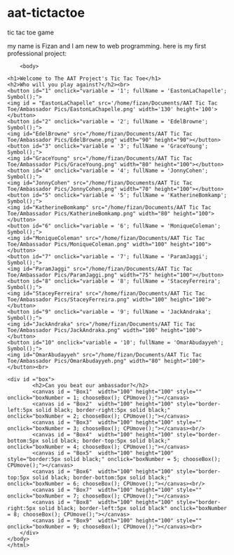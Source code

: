aat-tictactoe
================

tic tac toe game

my name is Fizan and I am new to web programming. here is my first professional project:

<!DOCTYPE HTML>
<html>
<head><link rel="stylesheet" type="text/css" href="ttt.css"/>

<script>

		var a, box, c, context, content, filled, winCombo;
		var turn = 0;
		var playerTurn, CPUturn, sym, variable, fullName, boxNumber, CPUbox, CPUnumber, CPUc, CPUcontext;
		var BoxesFilled = 0;
		window.onload=function()
		{			
			filled = new Array();
			content = new Array();
			winCombo = [[1,2,3],[4,5,6],[7,8,9],[1,4,7],[2,5,8],[3,6,9],[1,5,9],[3,5,7]];

			for(var i = 1; i < 10; i++)
			{
			filled[i] = false;
			content[i] = '';
			}
		}
		
		function Symbol() {
		
			document.getElementById(fullName).src = '/home/fizan/Documents/AAT Tic Tac Toe/Ambassador Pics/O.gif';			
			if (document.getElementById('1').hidden != true) document.getElementById('1').style.visibility = 'hidden';
			if (document.getElementById('2').hidden != true) document.getElementById('2').style.visibility = 'hidden';
			if (document.getElementById('3').hidden != true) document.getElementById('3').style.visibility = 'hidden';
			if (document.getElementById('4').hidden != true) document.getElementById('4').style.visibility = 'hidden';
			if (document.getElementById('5').hidden != true) document.getElementById('5').style.visibility = 'hidden';
			if (document.getElementById('6').hidden != true) document.getElementById('6').style.visibility = 'hidden';
			if (document.getElementById('7').hidden != true) document.getElementById('7').style.visibility = 'hidden';
			if (document.getElementById('8').hidden != true) document.getElementById('8').style.visibility = 'hidden';
			if (document.getElementById('9').hidden != true) document.getElementById('9').style.visibility = 'hidden';
			if (document.getElementById('10').hidden != true) document.getElementById('10').style.visibility = 'hidden';
			}

		function chooseBox()
		{
			
			box = "Box" + boxNumber;
			c = document.getElementById(box);
			context = c.getContext("2d");
		
			if(filled[boxNumber] == false)
			{
				if(turn % 2 == 0)
				{
				content[boxNumber] = 'X';
				var Ximage = new Image();
				Ximage.src = '/home/fizan/Documents/AAT.jpg';
				Ximage.onload = function() {
				context.drawImage(Ximage, -5, 20);
				checkWin(content[boxNumber]);	
				};
				}
				
 				turn++; 
 				playerTurn = !playerTurn; 
 				CPUturn = !CPUturn; 
 				filled[boxNumber] = true; 
 				BoxesFilled++;
				
				if(BoxesFilled >= 9)
				{
					alert("Tie game. You both stink!");
					location.reload(true);
				}
			}
			else if(filled[boxNumber] == true) alert("What are you trying? That space is taken, dummy!");
			else alert("ERROR");
		}
		
		function CPUboxNumber() {
			if (filled[5] == false) return CPUnumber = 5;

			if ((filled[1] == true && (filled[7] == true || filled[9] == true) && filled [4] == true && 
			filled[5] == true && filled[6] == false && filled[8] == false) && (content[1] == content[9] || content[1] == content[7]) && (content[4] == content[5]) && (filled[6] == false)) return CPUnumber = 6;

			if ((filled[1] == true && filled[3] == true && filled[8] == true && filled[2] == true && 
			filled[5] == true) && (content[1] == content[3] && content[3] == content[8] && content[2] == content[5]) && filled[6] == false)
			return CPUnumber == 6;
		
			for (var z = 0; z < 8; z++) {  
				if ((filled[winCombo[z][1]] == true) && (filled[winCombo[z][2]] == true) 
				&& (content[winCombo[z][1]] == content[winCombo[z][2]]) && (filled[winCombo[z][0]] == false)) 
				return CPUnumber = winCombo[z][0];
				else if ((filled[winCombo[z][0]] == true) && (filled[winCombo[z][2]] == true) 
				&& (content[winCombo[z][0]] == content[winCombo[z][2]]) && (filled[winCombo[z][1]] == false)) 
				return CPUnumber = winCombo[z][1];
				else if ((filled[winCombo[z][0]] == true) && (filled[winCombo[z][1]] == true) 
				&& (content[winCombo[z][0]] == content[winCombo[z][1]]) && (filled[winCombo[z][2]] == false)) 
				return CPUnumber = winCombo[z][2];
			} 
			
			if ((filled[1] == true && filled[2] == true) && (content[1] != content[2])) return CPUnumber = 5;
			else if (((filled[1] == true && filled[5] == true && filled[9] == true) && 
			(content[1] == content[9]) && (content[5] != content[9]))
			|| ((filled[3] == true && filled[5] == true && filled[7] == true) &&
			(content[3] == content[7]) && (content[5] != content[7]))) {
			if (filled[4] == false) return CPUnumber = 4;
			else if (filled[6] == false) return CPUnumber = 6;
			} 		
			
			else if (filled[1] == false) return CPUnumber = 1;
			else if (filled[3] == false) return CPUnumber = 3;
			else if (filled[7] == false) return CPUnumber = 7;
			else if (filled[9] == false) return CPUnumber = 9;
			else if (filled[5] == false) return CPUnumber = 5;
		}
		
		function CPUmove() 
		{
			CPUboxNumber();		
			box = "Box" + CPUnumber;
			CPUc = document.getElementById(box);
			CPUcontext = CPUc.getContext("2d");
		
			if(filled[CPUnumber] == false)
			{
				if(turn % 2 != 0)
				{
				content[CPUnumber] = 'O';				
				var Oimage = new Image();
				Oimage.src = '/home/fizan/Documents/AAT Tic Tac Toe/Ambassador Pics/' + fullName + '.png';
				Oimage.onload = function() {
				CPUcontext.drawImage(Oimage, 2.5, 2.5);
				checkWin(content[CPUnumber]);	
				};
				}

 				turn++; 
 				playerTurn = !playerTurn; 
 				CPUturn = !CPUturn; 
 				filled[CPUnumber] = true; 
 				BoxesFilled++;
				
				if(BoxesFilled >= 9)
				{
					alert("Tie game. You both stink!");
					location.reload(true);
				}
			}
		}
			
		function checkWin(symbol)
		{		
			for(var j = 0; j < winCombo.length; j++)
			{
			if(content[winCombo[j][0]] == symbol && content[winCombo[j][1]] == symbol &&
			content[winCombo[j][2]] == symbol)
			{
				alert(symbol + " Wins!");
				location.reload(true);
			}
		}
		}
		
		</script></head>
		<body>

	<h1>Welcome to The AAT Project's Tic Tac Toe</h1>
	<h2>Who will you play against?</h2><br>
	<button id="1" onclick="variable = '1'; fullName = 'EastonLaChapelle'; Symbol();">
	<img id = "EastonLaChapelle" src='/home/fizan/Documents/AAT Tic Tac Toe/Ambassador Pics/EastonLaChapelle.png' width='130' height='100'></button>
	<button id="2" onclick="variable = '2'; fullName = 'EdelBrowne'; Symbol();">
	<img id="EdelBrowne" src="/home/fizan/Documents/AAT Tic Tac Toe/Ambassador Pics/EdelBrowne.png" width="90" height="90"></button>
	<button id="3" onclick="variable = '3'; fullName = 'GraceYoung'; Symbol();">
	<img id="GraceYoung" src="/home/fizan/Documents/AAT Tic Tac Toe/Ambassador Pics/GraceYoung.png" width="80" height="100"></button>
	<button id="4" onclick="variable = '4'; fullName = 'JonnyCohen'; Symbol();">
	<img id="JonnyCohen" src="/home/fizan/Documents/AAT Tic Tac Toe/Ambassador Pics/JonnyCohen.png" width="70" height="100"></button>
	<button id="5" onclick="variable = '5'; fullName = 'KatherineBomkamp'; Symbol();">
	<img id="KatherineBomkamp" src="/home/fizan/Documents/AAT Tic Tac Toe/Ambassador Pics/KatherineBomkamp.png" width="80" height="100"></button>
	<button id="6" onclick="variable = '6'; fullName = 'MoniqueColeman'; Symbol();">
	<img id="MoniqueColeman" src="/home/fizan/Documents/AAT Tic Tac Toe/Ambassador Pics/MoniqueColeman.png" width="100" height="100"></button>
	<button id="7" onclick="variable = '7'; fullName = 'ParamJaggi'; Symbol();">
	<img id="ParamJaggi" src="/home/fizan/Documents/AAT Tic Tac Toe/Ambassador Pics/ParamJaggi.png" width="75" height="100"></button>
	<button id="8" onclick="variable = '8'; fullName = 'StaceyFerreira'; Symbol();">
	<img id="StaceyFerreira" src="/home/fizan/Documents/AAT Tic Tac Toe/Ambassador Pics/StaceyFerreira.png" width="100" height="100"></button>
	<button id="9" onclick="variable = '9'; fullName = 'JackAndraka'; Symbol();">
	<img id="JackAndraka" src="/home/fizan/Documents/AAT Tic Tac Toe/Ambassador Pics/JackAndraka.png" width="100" height="100"></button>	
	<button id="10" onclick="variable = '10'; fullName = 'OmarAbudayyeh'; Symbol();">
	<img id="OmarAbudayyeh" src="/home/fizan/Documents/AAT Tic Tac Toe/Ambassador Pics/OmarAbudayyeh.png" width="80" height="100"></button><br>

	<div id ="box">
			<h2>Can you beat our ambassador?</h2>
			<canvas id = "Box1"  width="100" height="100" style="" onclick="boxNumber = 1; chooseBox(); CPUmove();"></canvas>
			<canvas id = "Box2"  width="100" height="100" style="border-left:5px solid black; border-right:5px solid black;" onclick="boxNumber = 2; chooseBox(); CPUmove();"></canvas>
			<canvas id = "Box3"  width="100" height="100" style="" onclick="boxNumber = 3; chooseBox(); CPUmove();"></canvas><br/>
			<canvas id = "Box4"  width="100" height="100" style="border-bottom:5px solid black; border-top:5px solid black;" onclick="boxNumber = 4; chooseBox(); CPUmove();"></canvas>
			<canvas id = "Box5"  width="100" height="100" style="border:5px solid black;" onclick="boxNumber = 5; chooseBox(); CPUmove();"></canvas>
			<canvas id = "Box6"  width="100" height="100" style="border-top:5px solid black; border-bottom:5px solid black;" onclick="boxNumber = 6; chooseBox(); CPUmove();"></canvas><br/>
			<canvas id = "Box7"  width="100" height="100" style="" onclick="boxNumber = 7; chooseBox(); CPUmove();"></canvas>
			<canvas id = "Box8"  width="100" height="100" style="border-right:5px solid black; border-left:5px solid black" onclick="boxNumber = 8; chooseBox(); CPUmove();"></canvas>
			<canvas id = "Box9"  width="100" height="100" style="" onclick="boxNumber = 9; chooseBox(); CPUmove();"></canvas><br>
		</div>
	</body>
	</html>
